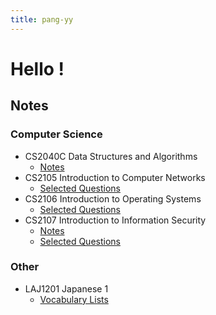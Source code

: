 ```yaml
---
title: pang-yy
---
```


# Hello !

## Notes

### Computer Science

- CS2040C Data Structures and Algorithms
  - [Notes](https://hackmd.io/@pangyy/cs2040c)
- CS2105 Introduction to Computer Networks
  - [Selected Questions](https://hackmd.io/@pangyy/cs2105_qns)
- CS2106 Introduction to Operating Systems
  - [Selected Questions](https://hackmd.io/@pangyy/cs2106_qns)
- CS2107 Introduction to Information Security
  - [Notes](https://hackmd.io/@pangyy/cs2107)
  - [Selected Questions](https://hackmd.io/@pangyy/cs2107_qns)

### Other

- LAJ1201 Japanese 1
  - [Vocabulary Lists](https://hackmd.io/@pangyy/laj1201)
